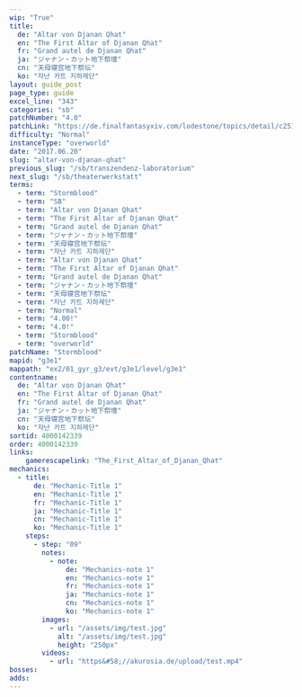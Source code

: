 ```yaml
---
wip: "True"
title:
  de: "Altar von Djanan Qhat"
  en: "The First Altar of Djanan Qhat"
  fr: "Grand autel de Djanan Qhat"
  ja: "ジャナン・カット地下祭壇"
  cn: "天母寝宫地下祭坛"
  ko: "자난 카트 지하제단"
layout: guide_post
page_type: guide
excel_line: "343"
categories: "sb"
patchNumber: "4.0"
patchLink: "https://de.finalfantasyxiv.com/lodestone/topics/detail/c2519c232d02fc2394c3830faa364611cd4e610c"
difficulty: "Normal"
instanceType: "overworld"
date: "2017.06.20"
slug: "altar-von-djanan-qhat"
previous_slug: "/sb/transzendenz-laboratorium"
next_slug: "/sb/theaterwerkstatt"
terms:
  - term: "Stormblood"
  - term: "SB"
  - term: "Altar von Djanan Qhat"
  - term: "The First Altar of Djanan Qhat"
  - term: "Grand autel de Djanan Qhat"
  - term: "ジャナン・カット地下祭壇"
  - term: "天母寝宫地下祭坛"
  - term: "자난 카트 지하제단"
  - term: "Altar von Djanan Qhat"
  - term: "The First Altar of Djanan Qhat"
  - term: "Grand autel de Djanan Qhat"
  - term: "ジャナン・カット地下祭壇"
  - term: "天母寝宫地下祭坛"
  - term: "자난 카트 지하제단"
  - term: "Normal"
  - term: "4.00!"
  - term: "4.0!"
  - term: "Stormblood"
  - term: "overworld"
patchName: "Stormblood"
mapid: "g3e1"
mappath: "ex2/01_gyr_g3/evt/g3e1/level/g3e1"
contentname:
  de: "Altar von Djanan Qhat"
  en: "The First Altar of Djanan Qhat"
  fr: "Grand autel de Djanan Qhat"
  ja: "ジャナン・カット地下祭壇"
  cn: "天母寝宫地下祭坛"
  ko: "자난 카트 지하제단"
sortid: 4000142339
order: 4000142339
links:
    gamerescapelink: "The_First_Altar_of_Djanan_Qhat"
mechanics:
  - title:
      de: "Mechanic-Title 1"
      en: "Mechanic-Title 1"
      fr: "Mechanic-Title 1"
      ja: "Mechanic-Title 1"
      cn: "Mechanic-Title 1"
      ko: "Mechanic-Title 1"
    steps:
      - step: "09"
        notes:
          - note:
              de: "Mechanics-note 1"
              en: "Mechanics-note 1"
              fr: "Mechanics-note 1"
              ja: "Mechanics-note 1"
              cn: "Mechanics-note 1"
              ko: "Mechanics-note 1"
        images:
          - url: "/assets/img/test.jpg"
            alt: "/assets/img/test.jpg"
            height: "250px"
        videos:
          - url: "https&#58;//akurosia.de/upload/test.mp4"
bosses:
adds:
---
```

